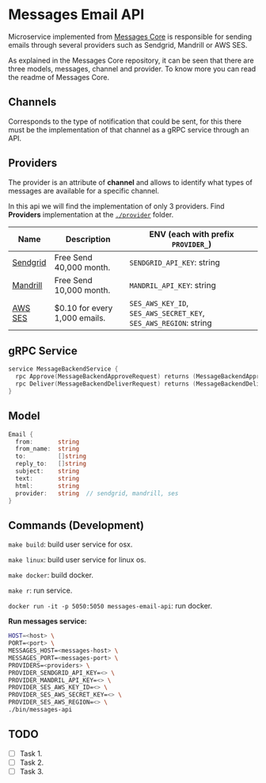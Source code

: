 # Messages Email API

Microservice implemented from [Messages Core](https://github.com/microapis/messages-core) is responsible for sending emails through several providers such as Sendgrid, Mandrill or AWS SES.

As explained in the Messages Core repository, it can be seen that there are three models, messages, channel and provider. To know more you can read the readme of Messages Core.

## Channels

Corresponds to the type of notification that could be sent, for this there must be the implementation of that channel as a gRPC service through an API.

## Providers

The provider is an attribute of **channel** and allows to identify what types of messages are available for a specific channel.

In this api we will find the implementation of only 3 providers. Find **Providers** implementation at the [`./provider`](./providers) folder.

| Name                                   | Description                    | ENV (each with prefix `PROVIDER_`)                               |
| -------------------------------------- | ------------------------------ | ---------------------------------------------------------------- |
| [Sendgrid](https://sendgrid.com/)      | Free Send 40,000 month.        | `SENDGRID_API_KEY`: string                                       |
| [Mandrill](https://mandrill.com/)      | Free Send 10,000 month.        | `MANDRIL_API_KEY`: string                                        |
| [AWS SES](https://aws.amazon.com/ses/) | \$0.10 for every 1,000 emails. | `SES_AWS_KEY_ID`, `SES_AWS_SECRET_KEY`, `SES_AWS_REGION`: string |

## gRPC Service

```go
service MessageBackendService {
  rpc Approve(MessageBackendApproveRequest) returns (MessageBackendApproveResponse) {}
  rpc Deliver(MessageBackendDeliverRequest) returns (MessageBackendDeliverResponse) {}
}
```

## Model

```go
Email {
  from:       string
  from_name:  string
  to:         []string
  reply_to:   []string
  subject:    string
  text:       string
  html:       string
  provider:   string  // sendgrid, mandrill, ses
}
```

## Commands (Development)

`make build`: build user service for osx.

`make linux`: build user service for linux os.

`make docker`: build docker.

`make r`: run service.

`docker run -it -p 5050:5050 messages-email-api`: run docker.

**Run messages service:**

```sh
HOST=<host> \
PORT=<port> \
MESSAGES_HOST=<messages-host> \
MESSAGES_PORT=<messages-port> \
PROVIDERS=<providers> \
PROVIDER_SENDGRID_API_KEY=<> \
PROVIDER_MANDRIL_API_KEY=<> \
PROVIDER_SES_AWS_KEY_ID=<> \
PROVIDER_SES_AWS_SECRET_KEY=<> \
PROVIDER_SES_AWS_REGION=<> \
./bin/messages-api
```

## TODO

- [ ] Task 1.
- [ ] Task 2.
- [ ] Task 3.
